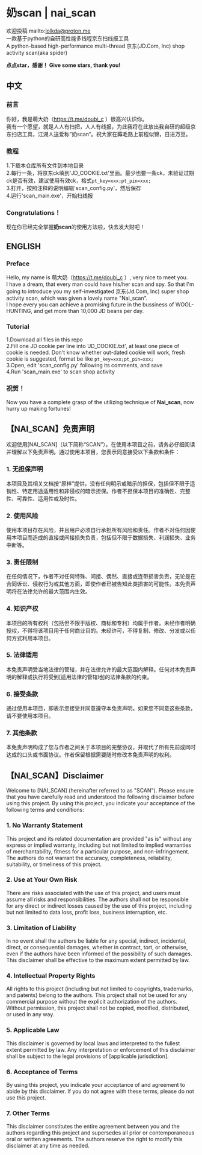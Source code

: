 # 奶scan | nai_scan  
欢迎投稿 mailto:lolkda@proton.me  
一款基于python的自研高性能多线程京东扫线报工具  
A python-based high-performance multi-thread 京东(JD.Com, Inc) shop activity scan(aka spider)    
  
**点点star，感谢！
Give some stars, thank you!**  
## 中文  
### 前言  
你好，我是萌大奶（https://t.me/doubi_c ）很高兴认识你。  
我有一个愿望，就是人人有扫把，人人有线报，为此我将在此放出我自研的超级京东扫店工具，江湖人送爱称”奶scan“。祝大家在薅毛路上前程似锦，日进万豆。  

### 教程  
1.下载本仓库所有文件到本地目录  
2.每行一条，将京东ck填到'JD_COOKIE.txt'里面。最少也要一条ck，未验证过期ck是否有效，建议使用有效ck，格式`pt_key=xxx;pt_pin=xxx;`  
3.打开，按照注释的说明编辑'scan_config.py'，然后保存  
4.运行'scan_main.exe'，开始扫线报  

### Congratulations！ 
现在你已经完全掌握**奶scan**的使用方法啦，快去发大财吧！  

## ENGLISH  
### Preface  
Hello, my name is 萌大奶（https://t.me/doubi_c ）, very nice to meet you.  
I have a dream, that every man could have his/her scan and spy. So that I'm going to introduce you my self-investigated 京东(Jd.Com, Inc) super shop activity scan, which was given a lovely name "Nai_scan".    
I hope every you can achieve a promising future in the bussiness of WOOL-HUNTING, and get more than 10,000 JD beans per day.  

### Tutorial  
1.Download all files in this repo  
2.Fill one JD cookie per line into 'JD_COOKIE.txt', at least one piece of cookie is needed. Don't know whether out-dated cookie will work, fresh cookie is suggested, format be like `pt_key=xxx;pt_pin=xxx;`  
3.Open, edit 'scan_config.py' following its comments, and save  
4.Run 'scan_main.exe' to scan shop activity    

### 祝贺！  
Now you have a complete grasp of the utilizing technique of **Nai_scan**, now hurry up making fortunes!  

## 【NAI_SCAN】免责声明

欢迎使用[NAI_SCAN]（以下简称“SCAN”）。在使用本项目之前，请务必仔细阅读并理解以下免责声明。通过使用本项目，您表示同意接受以下条款和条件：

### 1. 无担保声明

本项目及其相关文档按“原样”提供，没有任何明示或暗示的担保，包括但不限于适销性、特定用途适用性和非侵权的暗示担保。作者不担保本项目的准确性、完整性、可靠性、适用性或及时性。

### 2. 使用风险

使用本项目存在风险，并且用户必须自行承担所有风险和责任。作者不对任何因使用本项目而造成的直接或间接损失负责，包括但不限于数据损失、利润损失、业务中断等。

### 3. 责任限制

在任何情况下，作者不对任何特殊、间接、偶然、直接或连带损害负责，无论是在合同诉讼、侵权行为或其他方面，即使作者已被告知此类损害的可能性。本免责声明将在法律允许的最大范围内生效。

### 4. 知识产权

本项目的所有权利（包括但不限于版权、商标和专利）均属于作者。未经作者明确授权，不得将该项目用于任何商业目的。未经许可，不得复制、修改、分发或以任何方式利用本项目。

### 5. 法律适用

本免责声明受当地法律的管辖，并在法律允许的最大范围内解释。任何对本免责声明的解释或执行将受到[适用法律的管辖地]的法律条款的约束。

### 6. 接受条款

通过使用本项目，即表示您接受并同意遵守本免责声明。如果您不同意这些条款，请不要使用本项目。

### 7. 其他条款

本免责声明构成了您与作者之间关于本项目的完整协议，并取代了所有先前或同时达成的口头或书面协议。作者保留根据需要随时修改本免责声明的权利。

## 【NAI_SCAN】Disclaimer

Welcome to [NAI_SCAN] (hereinafter referred to as "SCAN"). Please ensure that you have carefully read and understood the following disclaimer before using this project. By using this project, you indicate your acceptance of the following terms and conditions:

### 1. No Warranty Statement
This project and its related documentation are provided "as is" without any express or implied warranty, including but not limited to implied warranties of merchantability, fitness for a particular purpose, and non-infringement. The authors do not warrant the accuracy, completeness, reliability, suitability, or timeliness of this project.

### 2. Use at Your Own Risk
There are risks associated with the use of this project, and users must assume all risks and responsibilities. The authors shall not be responsible for any direct or indirect losses caused by the use of this project, including but not limited to data loss, profit loss, business interruption, etc.

### 3. Limitation of Liability
In no event shall the authors be liable for any special, indirect, incidental, direct, or consequential damages, whether in contract, tort, or otherwise, even if the authors have been informed of the possibility of such damages. This disclaimer shall be effective to the maximum extent permitted by law.

### 4. Intellectual Property Rights
All rights to this project (including but not limited to copyrights, trademarks, and patents) belong to the authors. This project shall not be used for any commercial purpose without the explicit authorization of the authors. Without permission, this project shall not be copied, modified, distributed, or used in any way.

### 5. Applicable Law
This disclaimer is governed by local laws and interpreted to the fullest extent permitted by law. Any interpretation or enforcement of this disclaimer shall be subject to the legal provisions of [applicable jurisdiction].

### 6. Acceptance of Terms
By using this project, you indicate your acceptance of and agreement to abide by this disclaimer. If you do not agree with these terms, please do not use this project.

### 7. Other Terms
This disclaimer constitutes the entire agreement between you and the authors regarding this project and supersedes all prior or contemporaneous oral or written agreements. The authors reserve the right to modify this disclaimer at any time as needed.


